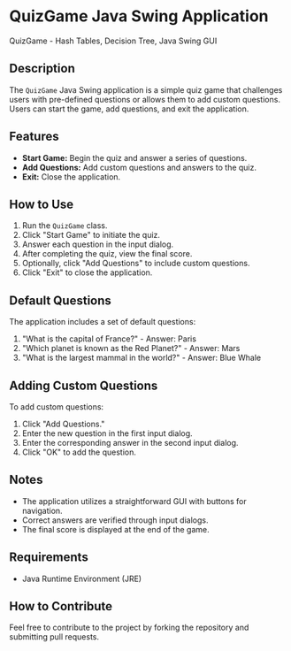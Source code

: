 # QuizGame Java Swing Application
QuizGame - Hash Tables, Decision Tree, Java Swing GUI


## Description

The `QuizGame` Java Swing application is a simple quiz game that challenges users with pre-defined questions or allows them to add custom questions. Users can start the game, add questions, and exit the application.

## Features

- **Start Game:** Begin the quiz and answer a series of questions.
- **Add Questions:** Add custom questions and answers to the quiz.
- **Exit:** Close the application.

## How to Use

1. Run the `QuizGame` class.
2. Click "Start Game" to initiate the quiz.
3. Answer each question in the input dialog.
4. After completing the quiz, view the final score.
5. Optionally, click "Add Questions" to include custom questions.
6. Click "Exit" to close the application.

## Default Questions

The application includes a set of default questions:

1. "What is the capital of France?" - Answer: Paris
2. "Which planet is known as the Red Planet?" - Answer: Mars
3. "What is the largest mammal in the world?" - Answer: Blue Whale

## Adding Custom Questions

To add custom questions:

1. Click "Add Questions."
2. Enter the new question in the first input dialog.
3. Enter the corresponding answer in the second input dialog.
4. Click "OK" to add the question.

## Notes

- The application utilizes a straightforward GUI with buttons for navigation.
- Correct answers are verified through input dialogs.
- The final score is displayed at the end of the game.

## Requirements

- Java Runtime Environment (JRE)

## How to Contribute

Feel free to contribute to the project by forking the repository and submitting pull requests.
